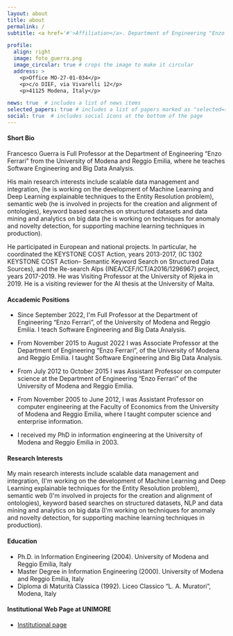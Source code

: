 ```yaml
---
layout: about
title: about
permalink: /
subtitle: <a href='#'>Affiliation</a>. Department of Engineering "Enzo Ferrari", UNIMORE, Italy

profile:
  align: right
  image: foto_guerra.png
  image_circular: true # crops the image to make it circular
  address: >
    <p>Office MO-27-01-034</p>
    <p>c/o DIEF, via Vivarelli 12</p>
    <p>41125 Modena, Italy</p>

news: true  # includes a list of news items
selected_papers: true # includes a list of papers marked as "selected={true}"
social: true  # includes social icons at the bottom of the page
---
```

#### Short Bio

Francesco Guerra is Full Professor at the Department of Engineering “Enzo Ferrari” from the University of Modena and Reggio Emilia, where he teaches Software Engineering and Big Data Analysis. 

His main research interests include scalable data management and integration, (he is working on the development of Machine Learning and Deep Learning explainable techniques to the Entity Resolution problem), semantic web (he is involved in projects for the creation and alignment of ontologies), keyword based searches on structured datasets and data mining and analytics on big data (he is working on techniques for anomaly and novelty detection, for supporting machine learning techniques in production). 

He participated in European and national projects. In particular, he coordinated the KEYSTONE COST Action, years 2013-2017, (IC 1302 KEYSTONE COST Action– Semantic Keyword Search on Structured Data Sources), and the Re-search Alps (INEA/CEF/ICT/A2016/1296967) project, years 2017-2019. He was Visiting Professor at the University of Rijeka in 2019. He is a visiting reviewer for the AI thesis at the University of Malta.

#### Accademic Positions

- Since September 2022, I'm Full Professor at the Department of Engineering “Enzo Ferrari”, of the University of Modena and Reggio Emilia.  I teach Software Engineering and Big Data Analysis.

- From November 2015 to August 2022 I was Associate Professor at the Department of Engineering “Enzo Ferrari”, of the University of Modena and Reggio Emilia.  I taught Software Engineering and Big Data Analysis.

- From July 2012 to October 2015 I was Assistant Professor on computer science at the Department of Engineering “Enzo Ferrari” of the University of Modena and Reggio Emilia.

- From November 2005 to June 2012, I was Assistant Professor on computer engineering at the Faculty of Economics from the University of Modena and Reggio Emilia, where I taught computer science and enterprise information.

- I received my PhD in information engineering at the University of Modena and Reggio Emilia in 2003.



#### Research Interests

My main research interests include scalable data management and integration, (I'm working on the development of Machine Learning and Deep Learning explainable techniques for the Entity Resolution problem), semantic web (I'm involved in projects for the creation and alignment of ontologies), keyword based searches on structured datasets, NLP and data mining and analytics on big data (I'm working on techniques for anomaly and novelty detection, for supporting machine learning techniques in production).

#### Education

- Ph.D. in Information Engineering (2004). University of Modena and Reggio Emilia, Italy
- Master Degree in Information Engineering (2000). University of Modena and Reggio Emilia, Italy
- Diploma di Maturità Classica (1992). Liceo Classico “L. A. Muratori”, Modena, Italy


#### Institutional Web Page at UNIMORE

- [Institutional page](http://personale.unimore.it/Rubrica/Dettaglio/fguerra)


<!--Write your biography here. Tell the world about yourself. Link to your favorite [subreddit](http://reddit.com). You can put a picture in, too. The code is already in, just name your picture `prof_pic.jpg` and put it in the `img/` folder.

Put your address / P.O. box / other info right below your picture. You can also disable any these elements by editing `profile` property of the YAML header of your `_pages/about.md`. Edit `_bibliography/papers.bib` and Jekyll will render your [publications page](/al-folio/publications/) automatically.

Link to your social media connections, too. This theme is set up to use [Font Awesome icons](http://fortawesome.github.io/Font-Awesome/) and [Academicons](https://jpswalsh.github.io/academicons/), like the ones below. Add your Facebook, Twitter, LinkedIn, Google Scholar, or just disable all of them.-->
